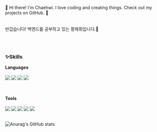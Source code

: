 

👋 Hi there! I'm Chaehwi. I love coding and creating things. Check out my projects on GitHub. 🚀
<br>
<br>
<br>
반갑습니다! 백엔드를 공부하고 있는 황채휘입니다.🌱

<!--
**chaehwi/chaehwi** is a ✨ _special_ ✨ repository because its `README.md` (this file) appears on your GitHub profile.

Here are some ideas to get you started:

- 🔭 I’m currently working on ...
- 🌱 I’m currently learning ...
- 👯 I’m looking to collaborate on ...
- 🤔 I’m looking for help with ...
- 💬 Ask me about ...
- 📫 How to reach me: ...
- 😄 Pronouns: ...
- ⚡ Fun fact: ...
-->

<br>
<br>



### ✨Skills

<b>Languages</b> <br>
<br>
<img src="https://img.shields.io/badge/Java-007396?style=flat-square&logo=java&logoColor=white"/>
<img src="https://img.shields.io/badge/Javascript-F7DF1E?style=flat-square&logo=javascript&logoColor=white"/>
<img src="https://img.shields.io/badge/HTML5-E34F26?style=flat-square&logo=html5&logoColor=white"/>
<img src="https://img.shields.io/badge/CSS3-1572B6?style=flat-square&logo=css3&logoColor=white"/>

<br>
<br><b>Tools</b> <br>
<br>
<img src="https://img.shields.io/badge/GitHub-181717?style=flat-square&logo=github&logoColor=white"/>
<img src="https://img.shields.io/badge/Eclipse-525C86?style=flat-square&logo=eclipseide&logoColor=white"/>
<img src="https://img.shields.io/badge/Spring-6DB33F?style=flat-square&logo=spring&logoColor=white"/>
<img src="https://img.shields.io/badge/MySQL-4479A1?style=flat-square&logo=mysql&logoColor=white"/>
<img src="https://img.shields.io/badge/Jquery-0769AD?style=flat-square&logo=jquery&logoColor=white"/>
<br>
<br>

![Anurag's GitHub stats](https://github-readme-stats.vercel.app/api?username=chaehwi&show_icons=true&theme=vue)
